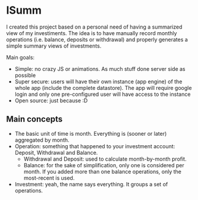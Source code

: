 # ISumm

I created this project based on a personal need of having a summarized view of my investiments. The idea is to have manually record monthly operations (i.e. balance, deposits or withdrawal) and properly generates a simple summary views of investments.

Main goals:

* Simple: no crazy JS or animations. As much stuff done server side as possible
* Super secure: users will have their own instance (app engine) of the whole app (include the complete datastore). The app will require google login and only one pre-configured user will have access to the instance
* Open source: just because :D 

## Main concepts

* The basic unit of time is month. Everything is (sooner or later) aggregated by month.
* Operation: something that happened to your investment account: Deposit, Withdrawal and Balance.
    * Withdrawal and Deposit: used to calculate month-by-month profit.
    * Balance: for the sake of simplification, only one is considered per month. If you added more than one balance operations, only the most-recent is used.
* Investment: yeah, the name says everything. It groups a set of operations.